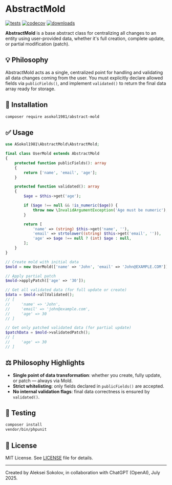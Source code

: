 # AbstractMold

[![tests](https://github.com/asokol1981/abstract-mold/workflows/tests/badge.svg)](https://github.com/asokol1981/abstract-mold/actions) [![codecov](https://codecov.io/gh/asokol1981/abstract-mold/branch/main/graph/badge.svg)](https://codecov.io/gh/asokol1981/abstract-mold) [![downloads](https://img.shields.io/packagist/dt/asokol1981/abstract-mold.svg)](https://packagist.org/packages/asokol1981/abstract-mold)

**AbstractMold** is a base abstract class for centralizing all changes to an entity using user-provided data, whether it's full creation, complete update, or partial modification (patch).

## 💡 Philosophy

AbstractMold acts as a single, centralized point for handling and validating all data changes coming from the user. You must explicitly declare allowed fields via `publicFields()`, and implement `validated()` to return the final data array ready for storage.

## 🚀 Installation

```bash
composer require asokol1981/abstract-mold
```

## ✅ Usage

```php
use ASokol1981\AbstractMold\AbstractMold;

final class UserMold extends AbstractMold
{
    protected function publicFields(): array
    {
        return ['name', 'email', 'age'];
    }

    protected function validated(): array
    {
        $age = $this->get('age');

        if ($age !== null && !is_numeric($age)) {
            throw new \InvalidArgumentException('Age must be numeric');
        }

        return [
            'name' => (string) $this->get('name', ''),
            'email' => strtolower((string) $this->get('email', '')),
            'age' => $age !== null ? (int) $age : null,
        ];
    }
}

// Create mold with initial data
$mold = new UserMold(['name' => 'John', 'email' => 'John@EXAMPLE.COM']);

// Apply partial patch
$mold->applyPatch(['age' => '30']);

// Get all validated data (for full update or create)
$data = $mold->allValidated();
// [
//     'name' => 'John',
//     'email' => 'john@example.com',
//     'age' => 30
// ]

// Get only patched validated data (for partial update)
$patchData = $mold->validatedPatch();
// [
//     'age' => 30
// ]
```

## ⚖️ Philosophy Highlights

- **Single point of data transformation**: whether you create, fully update, or patch — always via Mold.
- **Strict whitelisting**: only fields declared in `publicFields()` are accepted.
- **No internal validation flags**: final data correctness is ensured by `validated()`.

## 🧪 Testing

```bash
composer install
vendor/bin/phpunit
```

## 📄 License

MIT License. See [LICENSE](LICENSE) file for details.

---

Created by Aleksei Sokolov, in collaboration with ChatGPT (OpenAI), July 2025.
